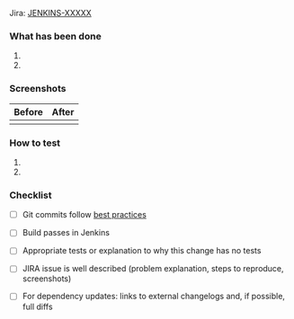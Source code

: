 <!-- Link to Jira ticket, https://issues.jenkins-ci.org
     good to have, but optional
 -->
Jira: [JENKINS-XXXXX](https://issues.jenkins-ci.org/browse/JENKINS-XXXXX)

<!-- Comment:
If the issue is not fully described in the ticket, add more information here (justification, pull request links, etc.).

 * JIRA issues for minor improvements are not mandatory.
 * Bugfixes should have a JIRA issue (backporting process).
 * Major new features should have a JIRA issue reference.
 * Issue ID should be included in PR name (e.g. "[JENKINS-XXXXX] Add feature X.Y.Z".
-->

### What has been done
1.
2.

<!-- optional. Should be removed if not applicable -->
### Screenshots

Before | After
:-: | :-:
| |

### How to test
1.
2.

### Checklist

- [ ] Git commits follow [best practices](https://chris.beams.io/posts/git-commit/) <!-- mandatory -->
- [ ] Build passes in Jenkins <!-- mandatory -->
- [ ] Appropriate tests or explanation to why this change has no tests <!-- mandatory -->
- [ ] JIRA issue is well described (problem explanation, steps to reproduce, screenshots) <!-- optional -->
- [ ] For dependency updates: links to external changelogs and, if possible, full diffs


